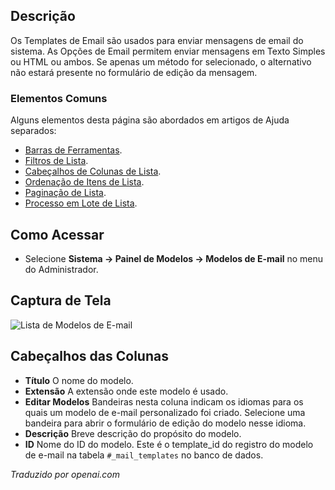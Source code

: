 <!-- Filename: Help4.x:Mail_Templates  / Display title: Templates de E-mail -->

## Descrição

Os Templates de Email são usados para enviar mensagens de email do sistema. As Opções de Email permitem enviar mensagens em Texto Simples ou HTML ou ambos. Se apenas um método for selecionado, o alternativo não estará presente no formulário de edição da mensagem.

### Elementos Comuns

Alguns elementos desta página são abordados em artigos de Ajuda separados:

* [Barras de Ferramentas](jdocmanual?article=help/common-elements/toolbars).
* [Filtros de Lista](jdocmanual?article=help/common-elements/list-filters).
* [Cabeçalhos de Colunas de Lista](jdocmanual?article=help/common-elements/list-column-headers).
* [Ordenação de Itens de Lista](jdocmanual?article=help/common-elements/list-ordering).
* [Paginação de Lista](jdocmanual?article=help/common-elements/list-pagination).
* [Processo em Lote de Lista](jdocmanual?article=help/common-elements/list-batch-process).

## Como Acessar

- Selecione **Sistema → Painel de Modelos → Modelos de E-mail** no menu do Administrador.

## Captura de Tela

![Lista de Modelos de E-mail](../../../ptbr/imagens/mail/modelos-de-email.png)

## Cabeçalhos das Colunas

- **Título** O nome do modelo.
- **Extensão** A extensão onde este modelo é usado.
- **Editar Modelos** Bandeiras nesta coluna indicam os idiomas para os
  quais um modelo de e-mail personalizado foi criado. Selecione uma bandeira para abrir o formulário de edição
  do modelo nesse idioma.
- **Descrição** Breve descrição do propósito do modelo.
- **ID** Nome do ID do modelo. Este é o template_id do registro do modelo de e-mail na tabela `#_mail_templates` no banco de dados.

*Traduzido por openai.com*

